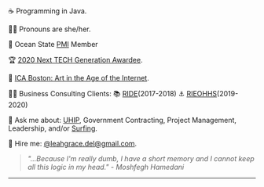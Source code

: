 ☕ Programming in Java.

💁‍♀️	Pronouns are she/her.

🌊 Ocean State [PMI](https://ospmi.org/) Member

🏆 [2020 Next TECH Generation Awardee](https://www.rimonthly.com/tech-10-awards-2020/4/).

📸	[ICA Boston: Art in the Age of the Internet](https://www.icaboston.org/exhibitions/art-age-internet-1989-today).

👩‍💼 Business Consulting Clients: 📚 [RIDE](https://www.ride.ri.gov/)(2017-2018)  ⚓ [RIEOHHS](https://eohhs.ri.gov/)(2019-2020)

💬 Ask me about: [UHIP](https://www.rimonthly.com/unified-health-infrastructure-project/), Government Contracting, Project Management, Leadership, and/or [Surfing](https://surfesa.org/).

🤝 Hire me: [@leahgrace.del@gmail.com](mailto:leahgrace.del@gmail.com).




 > *"...Because I'm really dumb, I have a short memory and I cannot keep all this logic in my head." - Moshfegh Hamedani*
----------------------------------------



